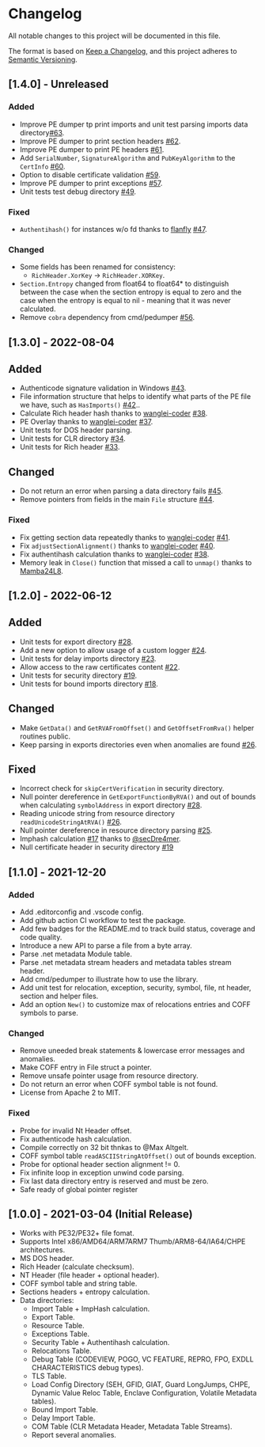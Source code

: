 # Changelog

All notable changes to this project will be documented in this file.

The format is based on [Keep a Changelog](https://keepachangelog.com/en/1.0.0/),
and this project adheres to [Semantic Versioning](https://semver.org/spec/v2.0.0.html).

## [1.4.0] - Unreleased

### Added

- Improve PE dumper tp print imports and unit test parsing imports data directory[#63](https://github.com/saferwall/pe/pull/63).
- Improve PE dumper to print section headers [#62](https://github.com/saferwall/pe/pull/62).
- Improve PE dumper to print PE headers [#61](https://github.com/saferwall/pe/pull/61).
- Add `SerialNumber`, `SignatureAlgorithm` and `PubKeyAlgorithm` to the `CertInfo` [#60](https://github.com/saferwall/pe/pull/60).
- Option to disable certificate validation [#59](https://github.com/saferwall/pe/pull/59).
- Improve PE dumper to print exceptions [#57](https://github.com/saferwall/pe/pull/57).
- Unit tests test debug directory [#49](https://github.com/saferwall/pe/pull/49).

### Fixed

- `Authentihash()` for instances w/o fd thanks to [flanfly](https://github.com/flanfly) [#47](https://github.com/saferwall/pe/pull/47).

### Changed

- Some fields has been renamed for consistency:
  - `RichHeader.XorKey` -> `RichHeader.XORKey`.
- `Section.Entropy` changed from float64 to float64* to distinguish between the case when the section entropy is equal to zero and the case when the entropy is equal to nil - meaning that it was never calculated.
- Remove `cobra` dependency from cmd/pedumper [#56](https://github.com/saferwall/pe/pull/56).

## [1.3.0] - 2022-08-04

## Added

- Authenticode signature validation in Windows [#43](https://github.com/saferwall/pe/pull/43).
- File information structure that helps to identify what parts of the PE file we have, such as `HasImports()` [#42](https://github.com/saferwall/pe/pull/42)..
- Calculate Rich header hash thanks to [wanglei-coder](https://github.com/wanglei-coder) [#38](https://github.com/saferwall/pe/pull/38).
- PE Overlay thanks to [wanglei-coder](https://github.com/wanglei-coder) [#37](https://github.com/saferwall/pe/pull/37).
- Unit tests for DOS header parsing.
- Unit tests for CLR directory [#34](https://github.com/saferwall/pe/pull/28).
- Unit tests for Rich header [#33](https://github.com/saferwall/pe/pull/33).

## Changed

- Do not return an error when parsing a data directory fails [#45](https://github.com/saferwall/pe/pull/45).
- Remove pointers from fields in the main `File` structure [#44](https://github.com/saferwall/pe/pull/44).

### Fixed

- Fix getting section data repeatedly thanks to [wanglei-coder](https://github.com/wanglei-coder) [#41](https://github.com/saferwall/pe/pull/41).
- Fix `adjustSectionAlignment()` thanks to [wanglei-coder](https://github.com/wanglei-coder) [#40](https://github.com/saferwall/pe/pull/40).
- Fix authentihash calculation thanks to [wanglei-coder](https://github.com/wanglei-coder) [#38](https://github.com/saferwall/pe/pull/38).
- Memory leak in `Close()` function that missed a call to `unmap()` thanks to [Mamba24L8](https://github.com/Mamba24L8).

## [1.2.0] - 2022-06-12

## Added

- Unit tests for export directory [#28](https://github.com/saferwall/pe/pull/28).
- Add a new option to allow usage of a custom logger [#24](https://github.com/saferwall/pe/pull/24).
- Unit tests for delay imports directory [#23](https://github.com/saferwall/pe/pull/23).
- Allow access to the raw certificates content [#22](https://github.com/saferwall/pe/pull/22).
- Unit tests for security directory [#19](https://github.com/saferwall/pe/pull/19).
- Unit tests for bound imports directory [#18](https://github.com/saferwall/pe/pull/18).

## Changed

- Make `GetData()` and `GetRVAFromOffset()` and `GetOffsetFromRva()` helper routines public.
- Keep parsing in exports directories even when anomalies are found [#26](https://github.com/saferwall/pe/pull/26).

## Fixed

- Incorrect check for `skipCertVerification` in security directory.
- Null pointer dereference in `GetExportFunctionByRVA()` and out of bounds when calculating `symbolAddress` in export directory [#28](https://github.com/saferwall/pe/pull/28).
- Reading unicode string from resource directory `readUnicodeStringAtRVA()` [#26](https://github.com/saferwall/pe/pull/26).
- Null pointer dereference in resource directory parsing [#25](https://github.com/saferwall/pe/pull/25).
- Imphash calculation [#17](https://github.com/saferwall/pe/pull/17) thanks to [@secDre4mer](https://github.com/secDre4mer).
- Null certificate header in security directory [#19](https://github.com/saferwall/pe/pull/19)

## [1.1.0] - 2021-12-20

### Added

- Add .editorconfig and .vscode config.
- Add github action CI workflow to test the package.
- Add few badges for the README.md to track build status, coverage and code quality.
- Introduce a new API to parse a file from a byte array.
- Parse .net metadata Module table.
- Parse .net metadata stream headers and metadata tables stream header.
- Add cmd/pedumper to illustrate how to use the library.
- Add unit test for relocation, exception, security, symbol, file, nt header, section and helper files.
- Add an option `New()` to customize max of relocations entries and COFF symbols to parse.

### Changed

- Remove uneeded break statements & lowercase error messages and anomalies.
- Make COFF entry in File struct a pointer.
- Remove unsafe pointer usage from resource directory.
- Do not return an error when COFF symbol table is not found.
- License from Apache 2 to MIT.

### Fixed

- Probe for invalid Nt Header offset.
- Fix authenticode hash calculation.
- Compile correctly on 32 bit thnkas to @Max Altgelt.
- COFF symbol table `readASCIIStringAtOffset()` out of bounds exception.
- Probe for optional header section alignment != 0.
- Fix infinite loop in exception unwind code parsing.
- Fix last data directory entry is reserved and must be zero.
- Safe ready of global pointer register

## [1.0.0] - 2021-03-04 (Initial Release)

- Works with PE32/PE32+ file fomat.
- Supports Intel x86/AMD64/ARM7ARM7 Thumb/ARM8-64/IA64/CHPE architectures.
- MS DOS header.
- Rich Header (calculate checksum).
- NT Header (file header + optional header).
- COFF symbol table and string table.
- Sections headers + entropy calculation.
- Data directories:
  - Import Table + ImpHash calculation.
  - Export Table.
  - Resource Table.
  - Exceptions Table.
  - Security Table + Authentihash calculation.
  - Relocations Table.
  - Debug Table (CODEVIEW, POGO, VC FEATURE, REPRO, FPO, EXDLL CHARACTERISTICS debug types).
  - TLS Table.
  - Load Config Directory (SEH, GFID, GIAT, Guard LongJumps, CHPE, Dynamic Value Reloc Table, Enclave Configuration, Volatile Metadata tables).
  - Bound Import Table.
  - Delay Import Table.
  - COM Table (CLR Metadata Header, Metadata Table Streams).
  - Report several anomalies.
